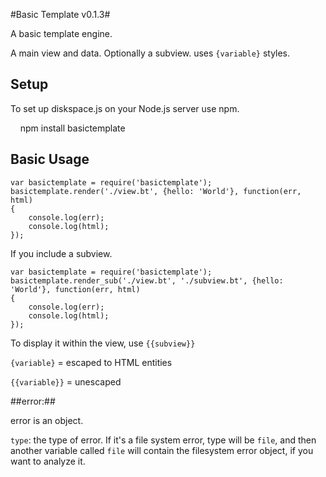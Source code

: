 #Basic Template v0.1.3#

A basic template engine.

A main view and data. Optionally a subview. uses `{variable}` styles.

## Setup ##
To set up diskspace.js on your Node.js server use npm.

    npm install basictemplate

## Basic Usage ##


```
var basictemplate = require('basictemplate');
basictemplate.render('./view.bt', {hello: 'World'}, function(err, html)
{
    console.log(err);
    console.log(html);
});
```

If you include a subview.

```
var basictemplate = require('basictemplate');
basictemplate.render_sub('./view.bt', './subview.bt', {hello: 'World'}, function(err, html)
{
    console.log(err);
    console.log(html);
});
```

To display it within the view, use `{{subview}}`

`{variable}` = escaped to HTML entities

`{{variable}}` = unescaped


##error:##

error is an object. 

`type`: the type of error. If it's a file system error, type will be `file`, and then another variable called `file` will contain the filesystem error object, if you want to analyze it. 